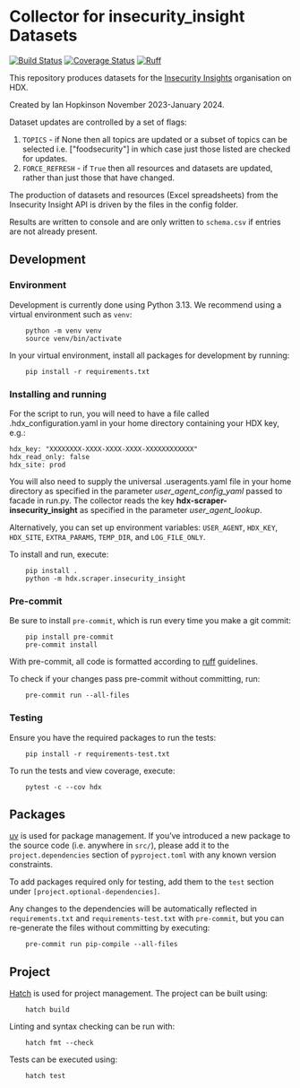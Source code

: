 # Collector for insecurity_insight Datasets
[![Build Status](https://github.com/OCHA-DAP/hdx-scraper-insecurity-insight/actions/workflows/run-python-tests.yaml/badge.svg)](https://github.com/OCHA-DAP/hdx-scraper-insecurity-insight/actions/workflows/run-python-tests.yaml)
[![Coverage Status](https://coveralls.io/repos/github/OCHA-DAP/hdx-scraper-insecurity-insight/badge.svg?branch=main&ts=1)](https://coveralls.io/github/OCHA-DAP/hdx-scraper-insecurity-insight?branch=main)
[![Ruff](https://img.shields.io/endpoint?url=https://raw.githubusercontent.com/astral-sh/ruff/main/assets/badge/v2.json)](https://github.com/astral-sh/ruff)

This repository produces datasets for the [Insecurity Insights](https://data.humdata.org/organization/insecurity-insight) organisation on HDX.

Created by Ian Hopkinson November 2023-January 2024.

Dataset updates are controlled by a set of flags:

1. `TOPICS` - if None then all topics are updated or a subset of topics can be selected i.e. ["foodsecurity"] in which case just those listed are checked for updates.
2. `FORCE_REFRESH` - if `True` then all resources and datasets are updated, rather than just those that have changed.

The production of datasets and resources (Excel spreadsheets) from the Insecurity Insight API is driven by the files in the config folder.

Results are written to console and are only written to `schema.csv` if entries are not already present.

## Development

### Environment

Development is currently done using Python 3.13. We recommend using a virtual
environment such as ``venv``:

```shell
    python -m venv venv
    source venv/bin/activate
```

In your virtual environment, install all packages for development by running:

```shell
    pip install -r requirements.txt
```

### Installing and running

For the script to run, you will need to have a file called
.hdx_configuration.yaml in your home directory containing your HDX key, e.g.:

    hdx_key: "XXXXXXXX-XXXX-XXXX-XXXX-XXXXXXXXXXXX"
    hdx_read_only: false
    hdx_site: prod

 You will also need to supply the universal .useragents.yaml file in your home
 directory as specified in the parameter *user_agent_config_yaml* passed to
 facade in run.py. The collector reads the key
 **hdx-scraper-insecurity_insight** as specified in the parameter
 *user_agent_lookup*.

 Alternatively, you can set up environment variables: `USER_AGENT`, `HDX_KEY`,
`HDX_SITE`, `EXTRA_PARAMS`, `TEMP_DIR`, and `LOG_FILE_ONLY`.

To install and run, execute:

```shell
    pip install .
    python -m hdx.scraper.insecurity_insight
```

### Pre-commit

Be sure to install `pre-commit`, which is run every time you make a git commit:

```shell
    pip install pre-commit
    pre-commit install
```

With pre-commit, all code is formatted according to
[ruff](https://docs.astral.sh/ruff/) guidelines.

To check if your changes pass pre-commit without committing, run:

```shell
    pre-commit run --all-files
```

### Testing

Ensure you have the required packages to run the tests:

```shell
    pip install -r requirements-test.txt
```

To run the tests and view coverage, execute:

```shell
    pytest -c --cov hdx
```

## Packages

[uv](https://github.com/astral-sh/uv) is used for package management.  If
you’ve introduced a new package to the source code (i.e. anywhere in `src/`),
please add it to the `project.dependencies` section of `pyproject.toml` with
any known version constraints.

To add packages required only for testing, add them to the `test` section under
`[project.optional-dependencies]`.

Any changes to the dependencies will be automatically reflected in
`requirements.txt` and `requirements-test.txt` with `pre-commit`, but you can
re-generate the files without committing by executing:

```shell
    pre-commit run pip-compile --all-files
```

## Project

[Hatch](https://hatch.pypa.io/) is used for project management. The project can be built using:

```shell
    hatch build
```

Linting and syntax checking can be run with:

```shell
    hatch fmt --check
```

Tests can be executed using:

```shell
    hatch test
```
